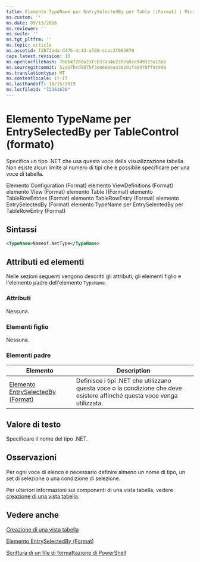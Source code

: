 ```yaml
---
title: Elemento TypeName per EntrySelectedBy per Table ((Format) | Microsoft Docs
ms.custom: ''
ms.date: 09/13/2016
ms.reviewer: ''
ms.suite: ''
ms.tgt_pltfrm: ''
ms.topic: article
ms.assetid: fd872ada-d476-4c4d-a788-ccac3f983070
caps.latest.revision: 10
ms.openlocfilehash: 7bbb47268a23fcb37a34e2287a6ce949313a13bb
ms.sourcegitcommit: 52a67bcd9d7bf3e8600ea4302d1fa8970ff9c998
ms.translationtype: MT
ms.contentlocale: it-IT
ms.lasthandoff: 10/15/2019
ms.locfileid: "72361630"
---
```

# <a name="typename-element-for-entryselectedby-for-tablecontrol-format"></a>Elemento TypeName per EntrySelectedBy per TableControl (formato)

Specifica un tipo .NET che usa questa voce della visualizzazione tabella. Non esiste alcun limite al numero di tipi che è possibile specificare per una voce di tabella.

Elemento Configuration (Format) elemento ViewDefinitions (Format) elemento View (Format) elemento Table ((Format) elemento TableRowEntries (Format) elemento TableRowEntry (Format) elemento EntrySelectedBy (Format) elemento TypeName per EntrySelectedBy per TableRowEntry (Format)

## <a name="syntax"></a>Sintassi

```xml
<TypeName>Nameof.NetType</TypeName>
```

## <a name="attributes-and-elements"></a>Attributi ed elementi

Nelle sezioni seguenti vengono descritti gli attributi, gli elementi figlio e l'elemento padre dell'elemento `TypeName`.

### <a name="attributes"></a>Attributi

Nessuna.

### <a name="child-elements"></a>Elementi figlio

Nessuna.

### <a name="parent-elements"></a>Elementi padre

|Elemento|Description|
|-------------|-----------------|
|[Elemento EntrySelectedBy (Format)](./entryselectedby-element-for-tablerowentry-for-tablecontrol-format.md)|Definisce i tipi .NET che utilizzano questa voce o la condizione che deve esistere affinché questa voce venga utilizzata.|

## <a name="text-value"></a>Valore di testo

Specificare il nome del tipo .NET.

## <a name="remarks"></a>Osservazioni

Per ogni voce di elenco è necessario definire almeno un nome di tipo, un set di selezione o una condizione di selezione.

Per ulteriori informazioni sui componenti di una vista tabella, vedere [creazione di una vista tabella](./creating-a-table-view.md).

## <a name="see-also"></a>Vedere anche

[Creazione di una vista tabella](./creating-a-table-view.md)

[Elemento EntrySelectedBy (Format)](./entryselectedby-element-for-tablerowentry-for-tablecontrol-format.md)

[Scrittura di un file di formattazione di PowerShell](./writing-a-powershell-formatting-file.md)
